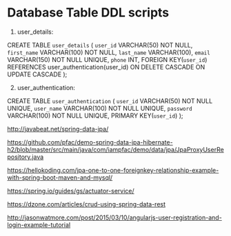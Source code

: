 # Database Table DDL scripts
1. user_details:


CREATE TABLE `user_details` (
	`user_id`	VARCHAR(50) NOT NULL,
	`first_name`	VARCHAR(100) NOT NULL,
	`last_name`	VARCHAR(100),
	`email`	VARCHAR(150) NOT NULL UNIQUE,
	`phone`	INT,
	FOREIGN KEY(`user_id`) REFERENCES user_authentication(user_id) ON DELETE CASCADE ON UPDATE CASCADE
);

2. user_authentication: 

CREATE TABLE `user_authentication` (
	`user_id`	VARCHAR(50) NOT NULL UNIQUE,
	`user_name`	VARCHAR(100) NOT NULL UNIQUE,
	`password`	VARCHAR(100) NOT NULL UNIQUE,
	PRIMARY KEY(`user_id`)
);



http://javabeat.net/spring-data-jpa/

https://github.com/pfac/demo-spring-data-jpa-hibernate-h2/blob/master/src/main/java/com/iampfac/demo/data/jpa/JpaProxyUserRepository.java

https://hellokoding.com/jpa-one-to-one-foreignkey-relationship-example-with-spring-boot-maven-and-mysql/

https://spring.io/guides/gs/actuator-service/

https://dzone.com/articles/crud-using-spring-data-rest

http://jasonwatmore.com/post/2015/03/10/angularjs-user-registration-and-login-example-tutorial